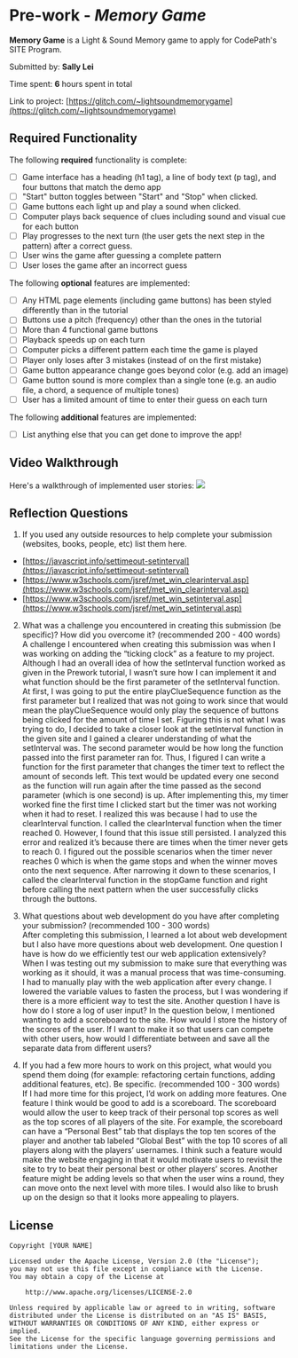 # Pre-work - *Memory Game*

**Memory Game** is a Light & Sound Memory game to apply for CodePath's SITE Program. 

Submitted by: **Sally Lei**

Time spent: **6** hours spent in total

Link to project: [https://glitch.com/~lightsoundmemorygame](https://glitch.com/~lightsoundmemorygame)

## Required Functionality

The following **required** functionality is complete:

* [ ] Game interface has a heading (h1 tag), a line of body text (p tag), and four buttons that match the demo app
* [ ] "Start" button toggles between "Start" and "Stop" when clicked. 
* [ ] Game buttons each light up and play a sound when clicked. 
* [ ] Computer plays back sequence of clues including sound and visual cue for each button
* [ ] Play progresses to the next turn (the user gets the next step in the pattern) after a correct guess. 
* [ ] User wins the game after guessing a complete pattern
* [ ] User loses the game after an incorrect guess

The following **optional** features are implemented:

* [ ] Any HTML page elements (including game buttons) has been styled differently than in the tutorial
* [ ] Buttons use a pitch (frequency) other than the ones in the tutorial
* [ ] More than 4 functional game buttons
* [ ] Playback speeds up on each turn
* [ ] Computer picks a different pattern each time the game is played
* [ ] Player only loses after 3 mistakes (instead of on the first mistake)
* [ ] Game button appearance change goes beyond color (e.g. add an image)
* [ ] Game button sound is more complex than a single tone (e.g. an audio file, a chord, a sequence of multiple tones)
* [ ] User has a limited amount of time to enter their guess on each turn

The following **additional** features are implemented:

- [ ] List anything else that you can get done to improve the app!

## Video Walkthrough

Here's a walkthrough of implemented user stories:
![](CodePath.gif)


## Reflection Questions
1. If you used any outside resources to help complete your submission (websites, books, people, etc) list them here.
- [https://javascript.info/settimeout-setinterval](https://javascript.info/settimeout-setinterval)
- [https://www.w3schools.com/jsref/met_win_clearinterval.asp](https://www.w3schools.com/jsref/met_win_clearinterval.asp)
- [https://www.w3schools.com/jsref/met_win_setinterval.asp](https://www.w3schools.com/jsref/met_win_setinterval.asp)

2. What was a challenge you encountered in creating this submission (be specific)? How did you overcome it? (recommended 200 - 400 words)   
A challenge I encountered when creating this submission was when I was working on adding the “ticking clock” as a feature to my project. Although I had an overall idea of how the setInterval function worked as given in the Prework tutorial, I wasn’t sure how I can implement it and what function should be the first parameter of the setInterval function. At first, I was going to put the entire playClueSequence function as the first parameter but I realized that was not going to work since that would mean the playClueSequence would only play the sequence of buttons being clicked for the amount of time I set. Figuring this is not what I was trying to do, I decided to take a closer look at the setInterval function in the given site and I gained a clearer understanding of what the setInterval was. The second parameter would be how long the function passed into the first parameter ran for. Thus, I figured I can write a function for the first parameter that changes the timer text to reflect the amount of seconds left. This text would be updated every one second as the function will run again after the time passed as the second parameter (which is one second) is up. After implementing this, my timer worked fine the first time I clicked start but the timer was not working when it had to reset. I realized this was because I had to use the clearInterval function. I called the clearInterval function when the timer reached 0. However, I found that this issue still persisted. I analyzed this error and realized it’s because there are times when the timer never gets to reach 0. I figured out the possible scenarios when the timer never reaches 0 which is when the game stops and when the winner moves onto the next sequence. After narrowing it down to these scenarios, I called the clearInterval function in the stopGame function and right before calling the next pattern when the user successfully clicks through the buttons.

3. What questions about web development do you have after completing your submission? (recommended 100 - 300 words)   
After completing this submission, I learned a lot about web development but I also have more questions about web development. One question I have is how do we efficiently test our web application extensively? When I was testing out my submission to make sure that everything was working as it should, it was a manual process that was time-consuming. I had to manually play with the web application after every change. I lowered the variable values to fasten the process, but I was wondering if there is a more efficient way to test the site. Another question I have is how do I store a log of user input? In the question below, I mentioned wanting to add a scoreboard to the site. How would I store the history of the scores of the user. If I want to make it so that users can compete with other users, how would I differentiate between and save all the separate data from different users?

4. If you had a few more hours to work on this project, what would you spend them doing (for example: refactoring certain functions, adding additional features, etc). Be specific. (recommended 100 - 300 words)   
If I had more time for this project, I’d work on adding more features. One feature I think would be good to add is a scoreboard. The scoreboard would allow the user to keep track of their personal top scores as well as the top scores of all players of the site. For example, the scoreboard can have a “Personal Best” tab that displays the top ten scores of the player and another tab labeled “Global Best” with the top 10 scores of all players along with the players’ usernames. I think such a feature would make the website engaging in that it would motivate users to revisit the site to try to beat their personal best or other players’ scores. Another feature might be adding levels so that when the user wins a round, they can move onto the next level with more tiles. I would also like to brush up on the design so that it looks more appealing to players.



## License

    Copyright [YOUR NAME]

    Licensed under the Apache License, Version 2.0 (the "License");
    you may not use this file except in compliance with the License.
    You may obtain a copy of the License at

        http://www.apache.org/licenses/LICENSE-2.0

    Unless required by applicable law or agreed to in writing, software
    distributed under the License is distributed on an "AS IS" BASIS,
    WITHOUT WARRANTIES OR CONDITIONS OF ANY KIND, either express or implied.
    See the License for the specific language governing permissions and
    limitations under the License.
